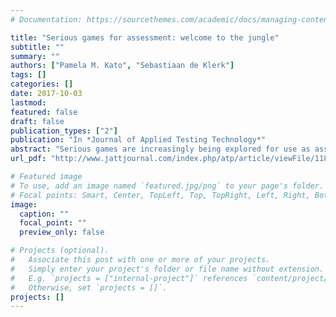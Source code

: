 ```yaml
---
# Documentation: https://sourcethemes.com/academic/docs/managing-content/

title: "Serious games for assessment: welcome to the jungle"
subtitle: ""
summary: ""
authors: ["Pamela M. Kato", "Sebastiaan de Klerk"]
tags: []
categories: []
date: 2017-10-03
lastmod: 
featured: false
draft: false
publication_types: ["2"]
publication: "In *Journal of Applied Testing Technology*"
abstract: "Serious games are increasingly being explored for use as assessment tools in broad domains. Drawing from research in these domains, we present important advantages and challenges that arise when using games for assessment. In light of this context and as an introduction to this special issue on Serious Games and Assessments, we introduce the experts’ contributions on using games for processes integrating agile game development approaches with psychometric validation processes and designing and developing games for formative assessments."
url_pdf: "http://www.jattjournal.com/index.php/atp/article/viewFile/118669/81852"

# Featured image
# To use, add an image named `featured.jpg/png` to your page's folder.
# Focal points: Smart, Center, TopLeft, Top, TopRight, Left, Right, BottomLeft, Bottom, BottomRight.
image:
  caption: ""
  focal_point: ""
  preview_only: false

# Projects (optional).
#   Associate this post with one or more of your projects.
#   Simply enter your project's folder or file name without extension.
#   E.g. `projects = ["internal-project"]` references `content/project/deep-learning/index.md`.
#   Otherwise, set `projects = []`.
projects: []
---
```

